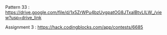 Pattern 33 : https://drive.google.com/file/d/1x5ZrWPu4bzUvgpatOG8JTxaIBtvLILW_/view?usp=drive_link

Assignment 3 : https://hack.codingblocks.com/app/contests/6685
